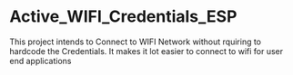# Active_WIFI_Credentials_ESP
This project intends to Connect to WIFI Network without rquiring to hardcode the Credentials. It makes it lot easier to connect to wifi for user end applications
